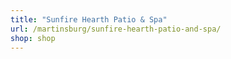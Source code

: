 ```yaml
---
title: "Sunfire Hearth Patio & Spa"
url: /martinsburg/sunfire-hearth-patio-and-spa/
shop: shop
---
```

